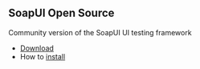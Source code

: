 SoapUI Open Source
---

Community version of the SoapUI UI testing framework

 * [Download](https://www.soapui.org/downloads/latest-release.html)
 * How to [install](install-SoapUI.md)

